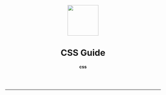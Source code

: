 <div align="center">
    <img src="" width=100>
    <h1>
        CSS Guide
    </h1>
    <h4>
      css
    </h4>
    <br>
    <br>

  <img   src="">
   
   ---

</div>
  <!-- <br>
  <br> -->

<!-- <h2 id="conteudos">Conteúdos</h2>

[➜ Sobre o projeto](#mag_right-sobre-o-projeto)<br>
[➜ O que aprendi](#books-o-que-aprendi)<br>
[➜ Próximos passos](#próximos-passos)<br>

---

## :mag_right: Sobre o projeto

O objetivo do projeto foi deselvolver uma calculadora (similar à calculadora do sistema IOS) para revisar alguns dos principais conceitos de <span style="color: grey"><b>ReactJs</b></span>.

---

## :books: O que aprendi

Entender de forma prática a estrutura e organização de um projeto em <span style="color: grey"><b>ReactJs</b></span>, manipular o <i>state</i> de um componente e interagir com <i>eventos</i> e <i>props</i> na árvore desenvolvida.

Aprimorar os conhecimentos de CSS com Grid layout.

## Próximos passos

Para aproveitar a aplicação nos meus estudos, seguirei com os próximos passos:

- Refatorar parte lógica da calculadora (criar meu próprio código de cálculo da aplicão). -->